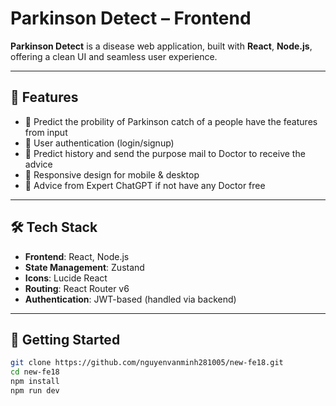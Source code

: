 # Parkinson Detect – Frontend

**Parkinson Detect** is a disease web application, built with **React**, **Node.js**, offering a clean UI and seamless user experience.

---

## 🌟 Features

- 🧭 Predict the probility of Parkinson catch of a people have the features from input
- 🔐 User authentication (login/signup)
- 🧾 Predict history and send the purpose mail to Doctor to receive the advice
- 📱 Responsive design for mobile & desktop
- 💬 Advice from Expert ChatGPT if not have any Doctor free

---

## 🛠️ Tech Stack

- **Frontend**: React, Node.js
- **State Management**: Zustand
- **Icons**: Lucide React
- **Routing**: React Router v6
- **Authentication**: JWT-based (handled via backend)

---

## 🚀 Getting Started

```bash
git clone https://github.com/nguyenvanminh281005/new-fe18.git
cd new-fe18
npm install
npm run dev
